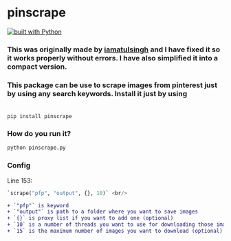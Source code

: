 # pinscrape
[![built with Python](https://img.shields.io/badge/built%20with-Python3.6+-red.svg)](https://www.python.org/)

### This was originally made by [iamatulsingh](https://github.com/iamatulsingh/pinscrape) and I have fixed it so it works properly without errors. I have also simplified it into a compact version.

### This package can be use to scrape images from pinterest just by using any search keywords. Install it just by using <br><br>
`pip install pinscrape`
### How do you run it?
```python
python pinscrape.py
```
### Config

Line 153:
```python
`scrape("pfp", "output", {}, 10)` <br/>
```

```diff
+ `"pfp"` is keyword
+ `"output"` is path to a folder where you want to save images
+ `{}` is proxy list if you want to add one (optional)
+ `10` is a number of threads you want to use for downloading those images (optional)
+ `15` is the maximum number of images you want to download (optional)
```
